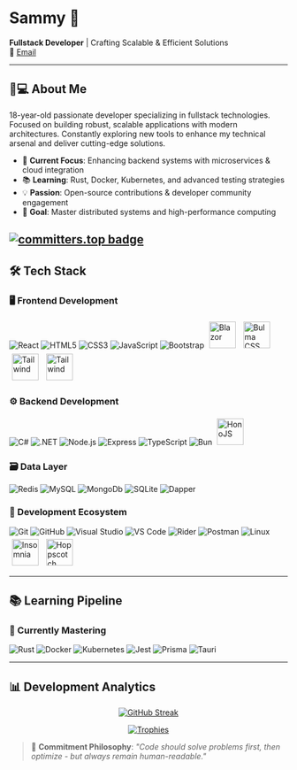 # Sammy 👋

**Fullstack Developer** | Crafting Scalable & Efficient Solutions  
📧 [Email](mailto:samuelbeato7@proton.me)

---

## 👨💻 About Me

18-year-old passionate developer specializing in fullstack technologies. Focused on building robust, scalable applications with modern architectures. Constantly exploring new tools to enhance my technical arsenal and deliver cutting-edge solutions.

- 🚀 **Current Focus**: Enhancing backend systems with microservices & cloud integration
- 📚 **Learning**: Rust, Docker, Kubernetes, and advanced testing strategies
- 💡 **Passion**: Open-source contributions & developer community engagement
- 🎯 **Goal**: Master distributed systems and high-performance computing

[![committers.top badge](https://user-badge.committers.top/dominican_republic_private/USERNAME.svg)](https://user-badge.committers.top/dominican_republic_private/USERNAME)
---

## 🛠️ Tech Stack

### 🖥️ Frontend Development
<span>
  <img src="https://skillicons.dev/icons?i=react" alt="React" title="React">
  <img src="https://skillicons.dev/icons?i=html" alt="HTML5" title="HTML5">
  <img src="https://skillicons.dev/icons?i=css" alt="CSS3" title="CSS3">
  <img src="https://skillicons.dev/icons?i=js" alt="JavaScript" title="JavaScript">
    <img src="https://skillicons.dev/icons?i=bootstrap" alt="Bootstrap" title="Bootstrap">

  <img src="https://cdn.worldvectorlogo.com/logos/blazor.svg" alt="Blazor" title="Blazor" style="width: 48px; height: 48px; margin: 5px">
  
  <img src="https://cdn.worldvectorlogo.com/logos/bulma.svg" alt="Bulma CSS" title="Bulma CSS" style="width: 48px; height: 48px; margin: 5px">
  <img src="https://cdn.worldvectorlogo.com/logos/tailwind-css-2.svg" alt="Tailwind" title="Talwind" style="width: 48px; height: 48px; margin: 5px">
  <img src="https://www.vectorlogo.zone/logos/chakra-ui/chakra-ui-icon.svg" alt="Tailwind" title="Talwind" style="width: 48px; height: 48px; margin: 5px">
  
</span>  

### ⚙️ Backend Development
<span>
  <img src="https://skillicons.dev/icons?i=cs" alt="C#" title="C#">
  <img src="https://skillicons.dev/icons?i=dotnet" alt=".NET" title=".NET">
  <img src="https://skillicons.dev/icons?i=nodejs" alt="Node.js" title="Node.js">
  <img src="https://skillicons.dev/icons?i=express" alt="Express" title="Express">
    <img src="https://skillicons.dev/icons?i=ts" alt="TypeScript" title="TypeScript">
  <img src="https://skillicons.dev/icons?i=bun" alt="Bun" title="Bun">
  <img src="https://hono.dev/images/logo.svg" alt="HonoJS" title="HonoJS" style="width: 48px; height: 48px; margin: 5px">
</span>  

### 🗃️ Data Layer
<span>
  <img src="https://skillicons.dev/icons?i=redis" alt="Redis" title="Redis">
  <img src="https://skillicons.dev/icons?i=mysql" alt="MySQL" title="MySQL">
  <img src="https://skillicons.dev/icons?i=mongodb" alt="MongoDb" title="MySQL">
  <img src="https://skillicons.dev/icons?i=sqlite" alt="SQLite" title="SQLite">
  <img src="https://avatars.githubusercontent.com/u/83077457?s=48&v=4" alt="Dapper" title="Dapper">
</span>  

### 🔧 Development Ecosystem
<span>
  <img src="https://skillicons.dev/icons?i=git" alt="Git" title="Git">
  <img src="https://skillicons.dev/icons?i=github" alt="GitHub" title="GitHub">
  <img src="https://skillicons.dev/icons?i=visualstudio" alt="Visual Studio" title="Visual Studio">
  <img src="https://skillicons.dev/icons?i=vscode" alt="VS Code" title="VS Code">
  <img src="https://skillicons.dev/icons?i=rider" alt="Rider" title="Rider">
  <img src="https://skillicons.dev/icons?i=postman" alt="Postman" title="Postman">
  <img src="https://skillicons.dev/icons?i=linux" alt="Linux" title="Linux">
  <img src="https://www.svgrepo.com/show/353904/insomnia.svg" alt="Insomnia" title="Insomnia" style="width: 48px; height: 48px; margin: 5px">
  <img src="https://mintlify.s3.us-west-1.amazonaws.com/hoppscotch/logo/dark.svg" alt="Hoppscotch" title="Hoppscotch" style="width: 48px; height: 48px; margin: 5px">
</span>  

---

## 📚 Learning Pipeline

### 🌱 Currently Mastering
<span>
  <img src="https://skillicons.dev/icons?i=rust" alt="Rust" title="Rust">
  <img src="https://skillicons.dev/icons?i=docker" alt="Docker" title="Docker">
  <img src="https://skillicons.dev/icons?i=kubernetes" alt="Kubernetes" title="Kubernetes">
  <img src="https://skillicons.dev/icons?i=jest" alt="Jest" title="Jest">
  <img src="https://skillicons.dev/icons?i=prisma" alt="Prisma" title="Prisma">
  <img src="https://skillicons.dev/icons?i=tauri" alt="Tauri" title="Tauri">
</span>


---

## 📊 Development Analytics

<div style="text-align: center; margin: 0 auto;">

[![GitHub Streak](https://streak-stats.demolab.com?user=SammyBits&theme=dark&background=0D1117&border=444)](https://git.io/streak-stats)

[![Trophies](https://github-profile-trophy.vercel.app/?username=SammyBits&theme=onedark&rank=SSS,SS,S,AAA,AA,A,B&margin-w=15&no-bg=true&margin=auto)](https://github.com/ryo-ma/github-profile-trophy)

</div>

> 🎯 **Commitment Philosophy**: *"Code should solve problems first, then optimize - but always remain human-readable."*
